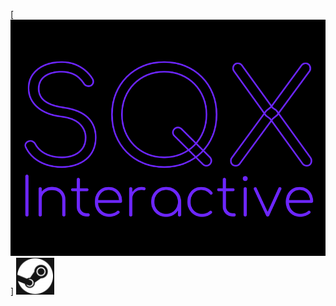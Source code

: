 [![logo](/images/sqx.png)]
[![steam](/images/btnSteam.png)](https://store.steampowered.com/app/1969650/Formula_TOP/)
